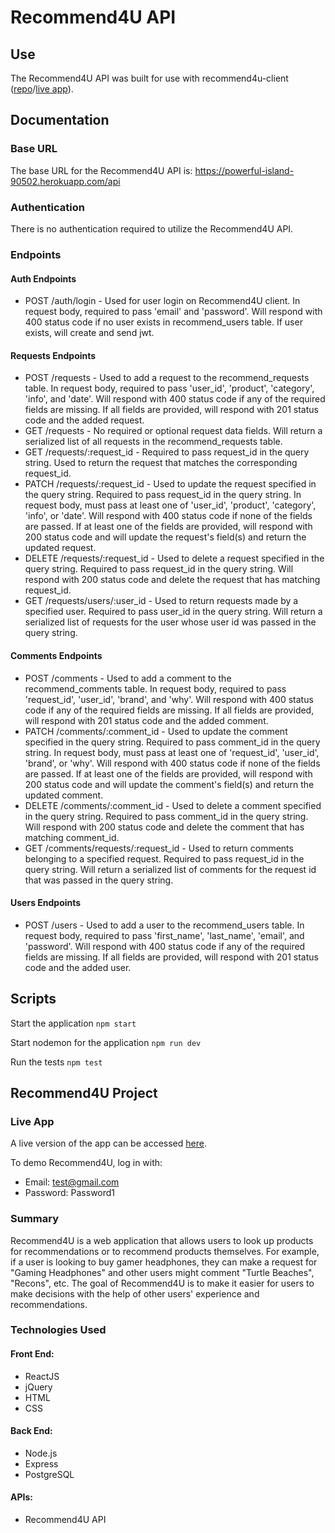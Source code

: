 # Recommend4U API

## Use

The Recommend4U API was built for use with recommend4u-client ([repo](https://github.com/jyip01/recommend4u-client)/[live app](https://recommend4u-client.vercel.app/)).

## Documentation 

### Base URL

The base URL for the Recommend4U API is:
https://powerful-island-90502.herokuapp.com/api

### Authentication

There is no authentication required to utilize the Recommend4U API.

### Endpoints

#### Auth Endpoints

* POST /auth/login - Used for user login on Recommend4U client. In request body, required to pass 'email' and 'password'. Will respond with 400 status code if no user exists in recommend_users table. If user exists, will create and send jwt.

#### Requests Endpoints

* POST /requests - Used to add a request to the recommend_requests table. In request body, required to pass 'user_id', 'product', 'category', 'info', and 'date'. Will respond with 400 status code if any of the required fields are missing. If all fields are provided, will respond with 201 status code and the added request.
* GET /requests - No required or optional request data fields. Will return a serialized list of all requests in the recommend_requests table.
* GET /requests/:request_id - Required to pass request_id in the query string. Used to return the request that matches the corresponding request_id.
* PATCH /requests/:request_id - Used to update the request specified in the query string. Required to pass request_id in the query string. In request body, must pass at least one of 'user_id', 'product', 'category', 'info', or 'date'. Will respond with 400 status code if none of the fields are passed. If at least one of the fields are provided, will respond with 200 status code and will update the request's field(s) and return the updated request.
* DELETE /requests/:request_id - Used to delete a request specified in the query string. Required to pass request_id in the query string. Will respond with 200 status code and delete the request that has matching request_id.
* GET /requests/users/:user_id - Used to return requests made by a specified user. Required to pass user_id in the query string. Will return a serialized list of requests for the user whose user id was passed in the query string. 

#### Comments Endpoints

* POST /comments - Used to add a comment to the recommend_comments table. In request body, required to pass 'request_id', 'user_id', 'brand', and 'why'. Will respond with 400 status code if any of the required fields are missing. If all fields are provided, will respond with 201 status code and the added comment.
* PATCH /comments/:comment_id - Used to update the comment specified in the query string. Required to pass comment_id in the query string. In request body, must pass at least one of 'request_id', 'user_id', 'brand', or 'why'. Will respond with 400 status code if none of the fields are passed. If at least one of the fields are provided, will respond with 200 status code and will update the comment's field(s) and return the updated comment.
* DELETE /comments/:comment_id - Used to delete a comment specified in the query string. Required to pass comment_id in the query string. Will respond with 200 status code and delete the comment that has matching comment_id.
* GET /comments/requests/:request_id - Used to return comments belonging to a specified request. Required to pass request_id in the query string. Will return a serialized list of comments for the request id that was passed in the query string. 

#### Users Endpoints

* POST /users - Used to add a user to the recommend_users table. In request body, required to pass 'first_name', 'last_name', 'email', and 'password'. Will respond with 400 status code if any of the required fields are missing. If all fields are provided, will respond with 201 status code and the added user.

## Scripts

Start the application `npm start`

Start nodemon for the application `npm run dev`

Run the tests `npm test`

## Recommend4U Project

### Live App 

A live version of the app can be accessed [here](https://recommend4u-client.vercel.app/). 

To demo Recommend4U, log in with: 
* Email: test@gmail.com
* Password: Password1

### Summary 

Recommend4U is a web application that allows users to look up products for recommendations or to recommend products themselves. For example, if a user is looking to buy gamer headphones, they can make a request for "Gaming Headphones" and other users might comment "Turtle Beaches", "Recons", etc. The goal of Recommend4U is to make it easier for users to make decisions with the help of other users' experience and recommendations.

### Technologies Used

#### Front End: 
* ReactJS
* jQuery
* HTML
* CSS

#### Back End: 
* Node.js
* Express
* PostgreSQL

#### APIs:
* Recommend4U API
